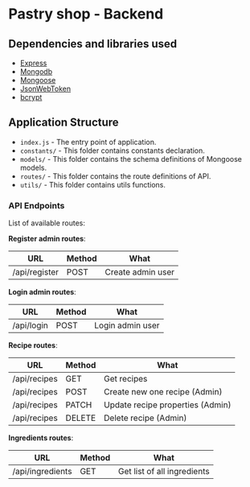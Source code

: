 # Pastry shop - Backend

## Dependencies and libraries used

- [Express](https://expressjs.com/)
- [Mongodb](https://www.mongodb.com)
- [Mongoose](https://www.npmjs.com/package/mongoose)
- [JsonWebToken](https://github.com/auth0/node-jsonwebtoken)
- [bcrypt](https://www.npmjs.com/package/bcrypt)

## Application Structure

- `index.js` - The entry point of application.
- `constants/` - This folder contains constants declaration.
- `models/` - This folder contains the schema definitions of Mongoose models.
- `routes/` - This folder contains the route definitions of API.
- `utils/` - This folder contains utils functions.


### API Endpoints

List of available routes:

**Register admin routes**:

| URL           | Method | What                    |
|---------------|--------|-------------------------|
| /api/register | POST   | Create admin user       |

**Login admin routes**:

| URL           | Method | What                    |
|---------------|--------|-------------------------|
| /api/login    | POST   | Login admin user        |

**Recipe routes**:

| URL           | Method | What                             |
|---------------|--------|----------------------------------|
| /api/recipes  | GET    | Get recipes                      |
| /api/recipes  | POST   | Create new one recipe (Admin)    |
| /api/recipes  | PATCH  | Update recipe properties (Admin) |
| /api/recipes  | DELETE | Delete recipe (Admin)            |

**Ingredients routes**:

| URL                 | Method | What                        |
|---------------------|--------|-----------------------------|
| /api/ingredients    | GET    | Get list of all ingredients |